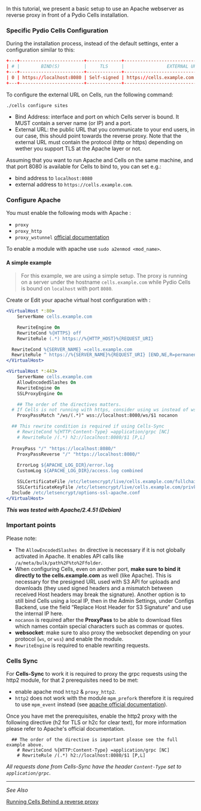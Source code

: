 In this tutorial, we present a basic setup to use an Apache webserver as reverse proxy in front of a Pydio Cells installation.

### Specific Pydio Cells Configuration

During the installation process, instead of the default settings, enter a configuration similar to this:

```conf
+---+------------------------+-------------+---------------------------------------------+
| # |        BIND(S)         |     TLS     |                EXTERNAL URL                 |
+---+------------------------+-------------+---------------------------------------------+
| 0 | https://localhost:8080 | Self-signed | https://cells.example.com                   |
+---+------------------------+-------------+---------------------------------------------+
```

To configure the external URL on Cells, run the following command:

```
./cells configure sites
```

- Bind Address: interface and port on which Cells server is bound. It MUST contain a server name (or IP) and a port.
- External URL: the public URL that you communicate to your end users, in our case, this should point towards the reverse proxy. Note that the external URL must contain the protocol (http or https) depending on wether you support TLS at the Apache layer or not.

Assuming that you want to run Apache and Cells on the same machine, and that port 8080 is available for Cells to bind to, you can set e.g.:

- bind address to `localhost:8080` 
- external address to `https://cells.example.com`.

### Configure Apache

You must enable the following mods with Apache :

- `proxy`
- `proxy_http`
- `proxy_wstunnel` [official documentation](https://httpd.apache.org/docs/2.4/mod/mod_proxy_wstunnel.html)

To enable a module with apache use `sudo a2enmod <mod_name>`.

#### A simple example

> For this example, we are using a simple setup. The proxy is running on a server under the hostname `cells.example.com` while Pydio Cells is bound on `localhost` with port `8080`.

Create or Edit your apache virtual host configuration with :

```apache
<VirtualHost *:80>
	ServerName cells.example.com

	RewriteEngine On
	RewriteCond %{HTTPS} off
	RewriteRule (.*) https://%{HTTP_HOST}%{REQUEST_URI}

  RewriteCond %{SERVER_NAME} =cells.example.com
  RewriteRule ^ https://%{SERVER_NAME}%{REQUEST_URI} [END,NE,R=permanent]
</VirtualHost>

<VirtualHost *:443>
	ServerName cells.example.com
	AllowEncodedSlashes On
	RewriteEngine On
	SSLProxyEngine On

	## The order of the directives matters.
  # If Cells is not running with https, consider using ws instead of wss
	ProxyPassMatch "/ws/(.*)" wss://localhost:8080/ws/$1 nocanon

  ## This rewrite condition is required if using Cells-Sync
	# RewriteCond %{HTTP:Content-Type} =application/grpc [NC]
	# RewriteRule /(.*) h2://localhost:8080/$1 [P,L]
	
  ProxyPass "/" "https://localhost:8080/"	
	ProxyPassReverse "/" "https://localhost:8080/"
		
	ErrorLog ${APACHE_LOG_DIR}/error.log
	CustomLog ${APACHE_LOG_DIR}/access.log combined

	SSLCertificateFile /etc/letsencrypt/live/cells.example.com/fullchain.pem
	SSLCertificateKeyFile /etc/letsencrypt/live/cells.example.com/privkey.pem
  Include /etc/letsencrypt/options-ssl-apache.conf
</VirtualHost>
```

_**This was tested with Apache/2.4.51 (Debian)**_

### Important points

Please note:

- The `AllowEncodedSlashes On` directive is necessary if it is not globally activated in Apache. It enables API calls like `/a/meta/bulk/path%2F%to%2Ffolder`.
- When configuring Cells, even on another port, **make sure to bind it directly to the cells.example.com** as well (like Apache). This is necessary for the presigned URL used with S3 API for uploads and downloads (they used signed headers and a mismatch between received Host headers may break the signature). Another option is to still bind Cells using a local IP, then in the Admin Settings, under Configs Backend, use the field “Replace Host Header for S3 Signature” and use the internal IP here.
- `nocanon` is required after the **ProxyPass** to be able to download files which names contain special characters such as commas or quotes.
- **websocket**: make sure to also proxy the websocket depending on your protocol (`ws`, or `wss`) and enable the module.
- `RewriteEngine` is required to enable rewriting requests. 


### Cells Sync

For **Cells-Sync** to work it is required to proxy the grpc requests using the http2 module, for that 2 prerequisites need to be met:

- enable apache mod `http2` & `proxy_http2`.
- `http2` does not work with the module `mpm_prefork` therefore it is required to use `mpm_event` instead (see [apache official documentation](https://httpd.apache.org/docs/2.4/howto/http2.html)).


Once you have met the prerequisites, enable the http2 proxy with the following directive (h2 for TLS or h2c for clear text), for more information please refer to Apache's official documentation.

```
  ## The order of the directive is important please see the full example above.
	# RewriteCond %{HTTP:Content-Type} =application/grpc [NC]
	# RewriteRule /(.*) h2://localhost:8080/$1 [P,L]
```

_All requests done from Cells-Sync have the header `Content-Type` set to `application/grpc`_.

--------------------------------------------------------------------------------------------------------
_See Also_

[Running Cells Behind a reverse proxy](en/docs/cells/v3/run-cells-behind-proxy)
